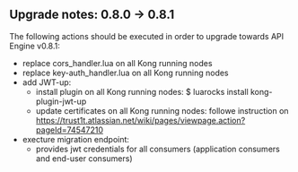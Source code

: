 Upgrade notes: 0.8.0 -> 0.8.1
-----------------------------
The following actions should be executed in order to upgrade towards API Engine v0.8.1:
 - replace cors_handler.lua on all Kong running nodes
 - replace key-auth_handler.lua on all Kong running nodes
 - add JWT-up: 
    - install plugin on all Kong running nodes: $ luarocks install kong-plugin-jwt-up
    - update certificates on all Kong running nodes: followe instruction on https://trust1t.atlassian.net/wiki/pages/viewpage.action?pageId=74547210
 - execture migration endpoint:
    - provides jwt credentials for all consumers (application consumers and end-user consumers)